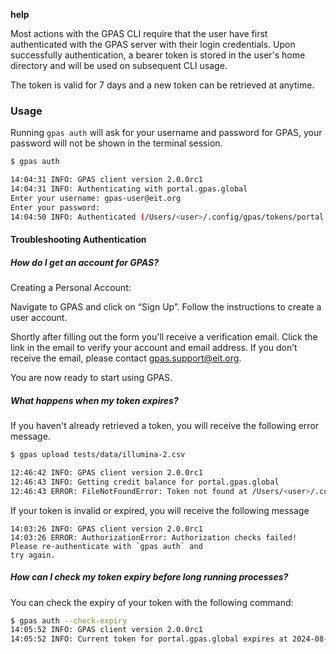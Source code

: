 __help__

Most actions with the GPAS CLI require that the user have first authenticated with the GPAS server
with their login credentials. Upon successfully authentication, a bearer token is stored in the user's home directory
and will be used on subsequent CLI usage.

The token is valid for 7 days and a new token can be retrieved at anytime.

### Usage

Running `gpas auth` will ask for your username and password for GPAS, your password will not be shown
in the terminal session.

```bash
$ gpas auth

14:04:31 INFO: GPAS client version 2.0.0rc1
14:04:31 INFO: Authenticating with portal.gpas.global
Enter your username: gpas-user@eit.org
Enter your password:
14:04:50 INFO: Authenticated (/Users/<user>/.config/gpas/tokens/portal.gpas.global.json)
```

#### Troubleshooting Authentication

##### How do I get an account for GPAS?

Creating a Personal Account:

Navigate to GPAS and click on “Sign Up”. Follow the instructions to create a user account.

Shortly after filling out the form you'll receive a verification email. Click the link in the email to verify your
account and email address. If you don’t receive the email, please contact gpas.support@eit.org.

You are now ready to start using GPAS.

##### What happens when my token expires?

If you haven't already retrieved a token, you will receive the following error message.

```bash No token file
$ gpas upload tests/data/illumina-2.csv

12:46:42 INFO: GPAS client version 2.0.0rc1
12:46:43 INFO: Getting credit balance for portal.gpas.global
12:46:43 ERROR: FileNotFoundError: Token not found at /Users/<user>/.config/gpas/tokens/portal.gpas.global.json, have you authenticated?
```

If your token is invalid or expired, you will receive the following message

```text Invalid token
14:03:26 INFO: GPAS client version 2.0.0rc1
14:03:26 ERROR: AuthorizationError: Authorization checks failed! Please re-authenticate with `gpas auth` and
try again.
```

##### How can I check my token expiry before long running processes?

You can check the expiry of your token with the following command:

```bash
$ gpas auth --check-expiry
14:05:52 INFO: GPAS client version 2.0.0rc1
14:05:52 INFO: Current token for portal.gpas.global expires at 2024-08-13 14:04:50.672085
```
